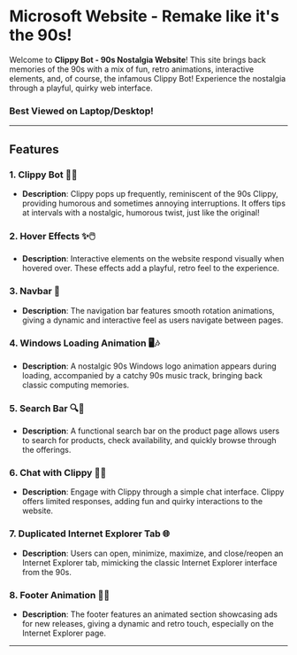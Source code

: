 # Microsoft Website - Remake like it's the 90s!

Welcome to **Clippy Bot - 90s Nostalgia Website**! This site brings back memories of the 90s with a mix of fun, retro animations, interactive elements, and, of course, the infamous Clippy Bot! Experience the nostalgia through a playful, quirky web interface.

### Best Viewed on Laptop/Desktop!

---

## Features

### 1. **Clippy Bot** 📝😂  
- **Description**: Clippy pops up frequently, reminiscent of the 90s Clippy, providing humorous and sometimes annoying interruptions. It offers tips at intervals with a nostalgic, humorous twist, just like the original!

### 2. **Hover Effects** ✨🖱️  
- **Description**: Interactive elements on the website respond visually when hovered over. These effects add a playful, retro feel to the experience.

### 3. **Navbar** 🔄  
- **Description**: The navigation bar features smooth rotation animations, giving a dynamic and interactive feel as users navigate between pages.

### 4. **Windows Loading Animation** 🖥️🎶  
- **Description**: A nostalgic 90s Windows logo animation appears during loading, accompanied by a catchy 90s music track, bringing back classic computing memories.

### 5. **Search Bar** 🔍🛒  
- **Description**: A functional search bar on the product page allows users to search for products, check availability, and quickly browse through the offerings.

### 6. **Chat with Clippy** 💬😄  
- **Description**: Engage with Clippy through a simple chat interface. Clippy offers limited responses, adding fun and quirky interactions to the website.

### 7. **Duplicated Internet Explorer Tab** 🌐  
- **Description**: Users can open, minimize, maximize, and close/reopen an Internet Explorer tab, mimicking the classic Internet Explorer interface from the 90s.

### 8. **Footer Animation** 🌟🎥  
- **Description**: The footer features an animated section showcasing ads for new releases, giving a dynamic and retro touch, especially on the Internet Explorer page.

---
